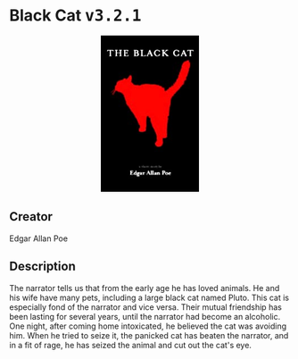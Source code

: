 
# Black Cat <kbd>v3.2.1</kbd>

<center>
  <img src="./cover-1024.jpg"/>
</center>

## Creator
Edgar Allan Poe

## Description
<p>The narrator tells us that from the early age he has loved animals. He and his wife have many pets, including a large black cat named Pluto. This cat is especially fond of the narrator and vice versa. Their mutual friendship has been lasting for several years, until the narrator had become an alcoholic. One night, after coming home intoxicated, he believed the cat was avoiding him. When he tried to seize it, the panicked cat has beaten the narrator, and in a fit of rage, he has seized the animal and cut out the cat's eye.</p>
